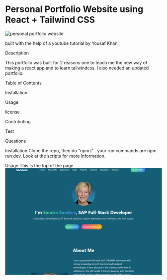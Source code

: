 # Personal Portfolio Website using React + Tailwind CSS


![personal portfolio website](https://github.com/user-attachments/assets/7751f7e8-76f1-4010-892c-525844d989cf)

 built with the help of a youtube tutorial by Yousaf Khan

 Description

 This portfolio was built for 2 reasons one to teach me the new way of making a react app and to learn tailwindcss. I also needed an updated portfolio.

 Table of Contents

 Installation

 Usage

 license

 Contributing

 Test

 Questions

 Installation
  Clone the repo, then do "npm i" . your run commands are npm run dev. Look at the scripts for more information.

 Usage
 This is the top of the page
 ![](image.png) 

